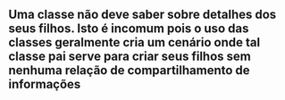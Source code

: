 ## Uma classe não deve saber sobre detalhes dos seus filhos. Isto é incomum pois o uso das classes geralmente cria um cenário onde tal classe pai serve para criar seus filhos sem nenhuma relação de compartilhamento de informações
